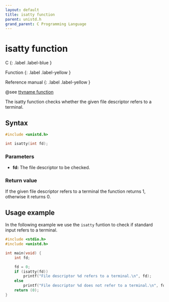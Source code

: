 ```yaml
---
layout: default
title: isatty function
parent: unistd.h
grand_parent: C Programming Language
---
```


# isatty function

C
{: .label .label-blue }

Function
{: .label .label-yellow }

Reference manual
{: .label .label-yellow }

@see [ttyname function](../ttyname-function)

The isatty function checks whether the given file descriptor refers to a terminal.

## Syntax

```c
#include <unistd.h>

int isatty(int fd);
```

### Parameters

- **fd:** The file descriptor to be checked.

### Return value

If the given file descriptor refers to a terminal the function returns 1, otherwise it returns 0.

## Usage example

In the following example we use the `isatty` funtion to check if standard input refers to a terminal.

```c
#include <stdio.h>
#include <unistd.h>

int main(void) {
    int fd;

    fd = 0;
    if (isatty(fd))
        printf("File descriptor %d refers to a terminal.\n", fd);
    else
        printf("File descriptor %d does not refer to a terminal.\n", fd);
    return (0);
}
```
